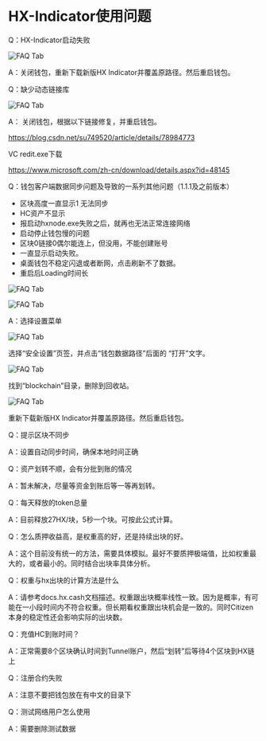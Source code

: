 # HX-Indicator使用问题

Q：HX-Indicator启动失败

![FAQ Tab](/img/faq/q1.png)

A：关闭钱包，重新下载新版HX Indicator并覆盖原路径。然后重启钱包。

Q：缺少动态链接库

![FAQ Tab](/img/faq/q2.png)

A：
关闭钱包，根据以下链接修复，并重启钱包。

<https://blog.csdn.net/su749520/article/details/78984773>

VC redit.exe下载

<https://www.microsoft.com/zh-cn/download/details.aspx?id=48145>

Q：钱包客户端数据同步问题及导致的一系列其他问题（1.1.1及之前版本）

- 区块高度一直显示1 无法同步
- HC资产不显示
- 报启动hxnode.exe失败之后，就再也无法正常连接网络
- 启动停止钱包慢的问题
- 区块0链接0偶尔能连上，但没用，不能创建账号
- 一直显示启动失败。
- 桌面钱包不稳定闪退或者断网，点击刷新不了数据。
- 重启后Loading时间长

![FAQ Tab](/img/faq/q3-1.png)

![FAQ Tab](/img/faq/q3-2.png)

A：选择设置菜单

![FAQ Tab](/img/faq/q3-3.png)

选择“安全设置”页签，并点击“钱包数据路径”后面的 “打开”文字。

![FAQ Tab](/img/faq/q3-4.png)

找到“blockchain”目录，删除到回收站。

![FAQ Tab](/img/faq/q3-5.png)

重新下载新版HX Indicator并覆盖原路径。然后重启钱包。

Q：提示区块不同步

A：设置自动同步时间，确保本地时间正确

Q：资产划转不顺，会有分批到账的情况

A：暂未解决，尽量等资金到账后等一等再划转。

Q：每天释放的token总量

A：目前释放27HX/块，5秒一个块。可按此公式计算。

Q：怎么质押收益高，是权重高的好，还是持续出块的好。

A：这个目前没有统一的方法，需要具体模拟。最好不要质押极端值，比如权重最大的，或者最小的。同时结合出块率具体分析。

Q：权重与hx出块的计算方法是什么

A：请参考docs.hx.cash文档描述。权重跟出块概率线性一致。因为是概率，有可能在一小段时间内不符合权重。但长期看权重跟出块机会是一致的。同时Citizen本身的稳定性还会影响实际的出块数。

Q：充值HC到账时间？

A：正常需要8个区块确认时间到Tunnel账户，然后“划转”后等待4个区块到HX链上

Q：注册合约失败

A：注意不要把钱包放在有中文的目录下

Q：测试网络用户怎么使用

A：需要删除测试数据

